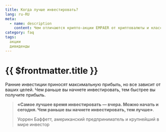```yaml
---
title: Когда лучше инвестировать?
lang: ru-RU
meta:
  - name: description
    content: Чем отличаются крипто-акции EMPAER от криптовалюты и классических акций?
category: faq
tags: 
  акции
  дивиденды
---
```



# {{ $frontmatter.title }} <Badge text="?" type="warning"/>

Ранние инвестиции приносят максимальную прибыль, но все зависит от ваших целей.
Чем раньше вы начнете инвестировать, тем быстрее вы получите прибыль.

>**«Самое лучшее время инвестировать — вчера.
Можно начать и сегодня. Чем раньше вы начнете инвестировать, тем лучше»**.
>
> Уоррен Баффетт, американский предприниматель и крупнейший в мире инвестор
